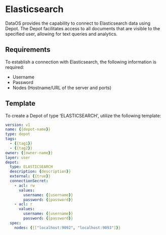 # Elasticsearch

DataOS provides the capability to connect to Elasticsearch data using Depot. The Depot facilitates access to all documents that are visible to the specified user, allowing for text queries and analytics.

## Requirements

To establish a connection with Elasticsearch, the following information is required:

- Username
- Password
- Nodes (Hostname/URL of the server and ports)

## Template

To create a Depot of type ‘ELASTICSEARCH‘, utilize the following template:

```yaml
version: v1
name: {{depot-name}}
type: depot
tags:
  - {{tag1}}
  - {{tag2}}
owner: {{owner-name}}
layer: user
depot:
  type: ELASTICSEARCH              
  description: {description}}
  external: {{true}}
  connectionSecret:                
    - acl: rw
      values:
        username: {{username}}
        password: {{password}}
    - acl: r
      values:
        username: {{username}}
        password: {{password}}
  spec:                           
    nodes: {{["localhost:9092", "localhost:9093"]}}
```